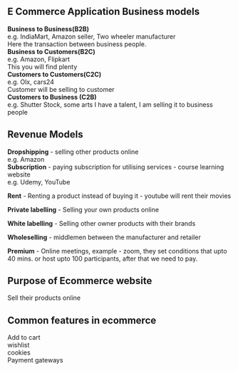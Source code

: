 ## E Commerce Application Business models
**Business to Business(B2B)**  
e.g. IndiaMart, Amazon seller, Two wheeler manufacturer  
Here the transaction between business people.   
**Business to Customers(B2C)**  
e.g. Amazon, Flipkart  
This you will find plenty  
**Customers to Customers(C2C)**  
e.g. Olx, cars24  
Customer will be selling to customer  
**Customers to Business (C2B)**  
e.g. Shutter Stock, some arts
I have a talent, I am selling it to business people

## Revenue Models
**Dropshipping** - selling other products online  
e.g. Amazon  
**Subscription** - paying subscription for utilising services - course learning website  
e.g. Udemy, YouTube  

**Rent** - Renting a product instead of buying it - youtube will rent their movies  

**Private labelling** - Selling your own products online  

**White labelling** - Selling other owner products with their brands  

**Wholeselling** - middlemen between the manufacturer and retailer  

**Premium** - Online meetings, example - zoom, they set conditions that upto 40 mins.
or host upto 100 participants, after that we need to pay.  

## Purpose of Ecommerce website
Sell their products online

## Common features in ecommerce
Add to cart  
wishlist  
cookies  
Payment gateways